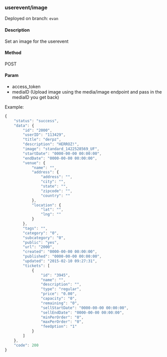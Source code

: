 ### **userevent/image**

Deployed on branch: `evan`

#### **Description**

Set an image for the userevent

#### **Method**

POST

#### **Param**

- access_token
- mediaID (Upload image using the media/image endpoint and pass in the mediaID you get back)

Example:

```javascript
{
    "status": "success",
    "data": {
        "id": "2000",
        "userID": "113429",
        "title": "derpz",
        "description": "HERROZ!",
        "image": "standard_1422528569_UF",
        "startDate": "0000-00-00 00:00:00",
        "endDate": "0000-00-00 00:00:00",
        "venue": {
            "name": "",
            "address": {
                "address": "",
                "city": "",
                "state": "",
                "zipcode": "",
                "country": ""
            },
            "location": {
                "lat": "",
                "lng": ""
            }
        },
        "tags": "",
        "category": "0",
        "subcategory": "0",
        "public": "yes",
        "url": "2000",
        "created": "0000-00-00 00:00:00",
        "published": "0000-00-00 00:00:00",
        "updated": "2015-02-10 09:27:31",
        "tickets": [
            {
                "id": "3945",
                "name": "",
                "description": "",
                "type": "regular",
                "price": "0.00",
                "capacity": "0",
                "remaining": "0",
                "sellStartDate": "0000-00-00 00:00:00",
                "sellEndDate": "0000-00-00 00:00:00",
                "minPerOrder": "0",
                "maxPerOrder": "0",
                "feeOption": "1"
            }
        ]
    },
    "code": 200
}
```
